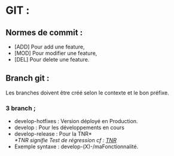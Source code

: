 # GIT :

## Normes de commit :

* [ADD] Pour add une feature,
* [MOD] Pour modifier une feature,
* [DEL] Pour delete une feature.

## Branch git :

Les branches doivent être créé selon le contexte et le bon préfixe.

### 3 branch ; 

* develop-hotfixes : Version déployé en Production.
* develop : Pour les développements en cours
* develop-release : Pour la TNR*  
 _*TNR signifie Test de régression cf : [TNR](https://fr.wikipedia.org/wiki/Test_de_r%C3%A9gression)_
* Exemple syntaxe : develop-(X)-/maFonctionnalité.